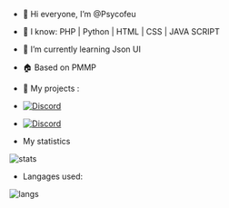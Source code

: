 - 👋 Hi everyone, I’m @Psycofeu
- 👀 I know: PHP | Python | HTML | CSS | JAVA SCRIPT
- 🌱 I’m currently learning Json UI
- 🏠 Based on PMMP
- 🚧 My projects :
 
- [![Discord](https://img.shields.io/discord/1216200805988827267?label=Discord&logo=discord&color=blue)](https://discord.gg/vanillamcbe)
   
- [![Discord](https://img.shields.io/discord/1260916536718135328?label=Discord&logo=discord&color=blue)](https://discord.gg/HGJG7EsYKx)

- My statistics
  
![stats](https://github-readme-stats.vercel.app/api?username=psycofeu&hide_title=false&hide_rank=false&show_icons=true&include_all_commits=true&count_private=true&disable_animations=false&theme=dracula&locale=en&hide_border=false)

- Langages used:

![langs](https://github-readme-stats.vercel.app/api/top-langs?username=psycofeu&locale=en&hide_title=false&layout=compact&card_width=320&langs_count=5&theme=dracula&hide_border=false)
